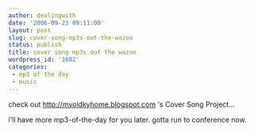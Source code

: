 ```yaml
---
author: dealingwith
date: '2006-09-23 09:11:00'
layout: post
slug: cover-song-mp3s-out-the-wazoo
status: publish
title: cover song mp3s out the wazoo
wordpress_id: '1682'
categories:
 - mp3 of the day
 - music
---
```


check out http://myoldkyhome.blogspot.com 's Cover Song Project...


i'll have more mp3-of-the-day for you later. gotta run to conference now.

